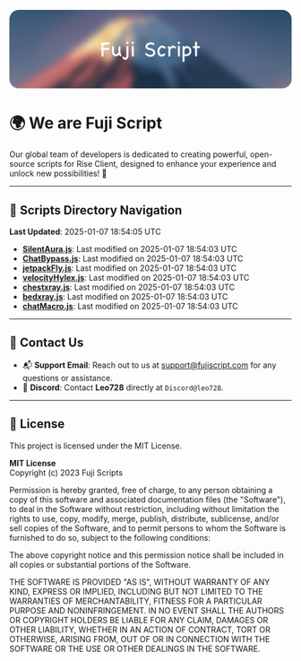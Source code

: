 ![Banner](.github/b.webp)

# 🌍 **We are Fuji Script**

Our global team of developers is dedicated to creating powerful, open-source scripts for Rise Client, designed to enhance your experience and unlock new possibilities! 🌟

---
<!-- SCRIPTS_NAVIGATION_START -->
## 📂 **Scripts Directory Navigation**

**Last Updated**: 2025-01-07 18:54:05 UTC

- **[SilentAura.js](scripts/SilentAura.js)**: Last modified on 2025-01-07 18:54:03 UTC
- **[ChatBypass.js](scripts/ChatBypass.js)**: Last modified on 2025-01-07 18:54:03 UTC
- **[jetpackFly.js](scripts/jetpackFly.js)**: Last modified on 2025-01-07 18:54:03 UTC
- **[velocityHylex.js](scripts/velocityHylex.js)**: Last modified on 2025-01-07 18:54:03 UTC
- **[chestxray.js](scripts/chestxray.js)**: Last modified on 2025-01-07 18:54:03 UTC
- **[bedxray.js](scripts/bedxray.js)**: Last modified on 2025-01-07 18:54:03 UTC
- **[chatMacro.js](scripts/chatMacro.js)**: Last modified on 2025-01-07 18:54:03 UTC

<!-- SCRIPTS_NAVIGATION_END -->

---

## 💬 **Contact Us**  
- 📬 **Support Email**: Reach out to us at [support@fujiscript.com](mailto:support@fujiscript.com) for any questions or assistance.  
- 💬 **Discord**: Contact **Leo728** directly at `Discord@leo728`.

---

## 📜 **License**

This project is licensed under the MIT License.  

**MIT License**  
Copyright (c) 2023 Fuji Scripts  

Permission is hereby granted, free of charge, to any person obtaining a copy of this software and associated documentation files (the "Software"), to deal in the Software without restriction, including without limitation the rights to use, copy, modify, merge, publish, distribute, sublicense, and/or sell copies of the Software, and to permit persons to whom the Software is furnished to do so, subject to the following conditions:  

The above copyright notice and this permission notice shall be included in all copies or substantial portions of the Software.  

THE SOFTWARE IS PROVIDED "AS IS", WITHOUT WARRANTY OF ANY KIND, EXPRESS OR IMPLIED, INCLUDING BUT NOT LIMITED TO THE WARRANTIES OF MERCHANTABILITY, FITNESS FOR A PARTICULAR PURPOSE AND NONINFRINGEMENT. IN NO EVENT SHALL THE AUTHORS OR COPYRIGHT HOLDERS BE LIABLE FOR ANY CLAIM, DAMAGES OR OTHER LIABILITY, WHETHER IN AN ACTION OF CONTRACT, TORT OR OTHERWISE, ARISING FROM, OUT OF OR IN CONNECTION WITH THE SOFTWARE OR THE USE OR OTHER DEALINGS IN THE SOFTWARE.  
